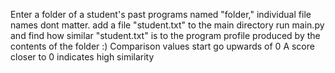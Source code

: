 Enter a folder of a student's past programs named "folder," individual file names dont matter.
add a file "student.txt" to the main directory
run main.py and find how similar "student.txt" is to the program profile produced by the contents of the folder :)
Comparison values start go upwards of 0
A score closer to 0 indicates high similarity
